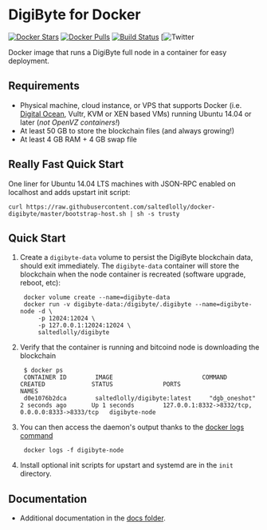 DigiByte for Docker
===================

[![Docker Stars](https://img.shields.io/docker/stars/kylemanna/bitcoind.svg)](https://hub.docker.com/r/kylemanna/bitcoind/)
[![Docker Pulls](https://img.shields.io/docker/pulls/kylemanna/bitcoind.svg)](https://hub.docker.com/r/kylemanna/bitcoind/)
[![Build Status](https://travis-ci.org/kylemanna/docker-bitcoind.svg?branch=master)](https://travis-ci.org/kylemanna/docker-bitcoind/)
[![Twitter](https://img.shields.io/twitter/follow/digibytehelp?style=social)

Docker image that runs a DigiByte full node in a container for easy deployment.


Requirements
------------

* Physical machine, cloud instance, or VPS that supports Docker (i.e. [Digital Ocean](https://m.do.co/c/c7fabf7b6f97), Vultr, KVM or XEN based VMs) running Ubuntu 14.04 or later (*not OpenVZ containers!*)
* At least 50 GB to store the blockchain files (and always growing!)
* At least 4 GB RAM + 4 GB swap file


Really Fast Quick Start
-----------------------

One liner for Ubuntu 14.04 LTS machines with JSON-RPC enabled on localhost and adds upstart init script:

    curl https://raw.githubusercontent.com/saltedlolly/docker-digibyte/master/bootstrap-host.sh | sh -s trusty


Quick Start
-----------

1. Create a `digibyte-data` volume to persist the DigiByte blockchain data, should exit immediately.  The `digibyte-data` container will store the blockchain when the node container is recreated (software upgrade, reboot, etc):

        docker volume create --name=digibyte-data
        docker run -v digibyte-data:/digibyte/.digibyte --name=digibyte-node -d \
            -p 12024:12024 \
            -p 127.0.0.1:12024:12024 \
            saltedlolly/digibyte

2. Verify that the container is running and bitcoind node is downloading the blockchain

        $ docker ps
        CONTAINER ID        IMAGE                         COMMAND             CREATED             STATUS              PORTS                                              NAMES
        d0e1076b2dca        saltedlolly/digibyte:latest     "dgb_oneshot"       2 seconds ago       Up 1 seconds        127.0.0.1:8332->8332/tcp, 0.0.0.0:8333->8333/tcp   digibyte-node

3. You can then access the daemon's output thanks to the [docker logs command]( https://docs.docker.com/reference/commandline/cli/#logs)

        docker logs -f digibyte-node

4. Install optional init scripts for upstart and systemd are in the `init` directory.


Documentation
-------------

* Additional documentation in the [docs folder](docs).
